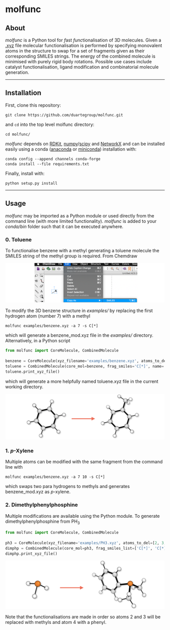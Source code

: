 # molfunc

## About
_molfunc_ is a Python tool for *f*ast *func*tionalisation of 3D molecules. Given a
[.xyz](https://en.wikipedia.org/wiki/XYZ_file_format) file molecular functionalisation is performed
by specifying monovalent atoms in the structure to swap for a set of fragments given as their
corresponding SMILES strings. The energy of the combined molecule is minimised with purely rigid body rotations. 
Possible use cases include catalyst functionalisation, ligand modification and combinatorial molecule generation.

***
## Installation
First, clone this repository:
```
git clone https://github.com/duartegroup/molfunc.git
```
and `cd` into the top level molfunc directory:
```
cd molfunc/
```
_molfunc_ depends on [RDKit](https://www.rdkit.org), [numpy](https://numpy.org)/[scipy](https://www.scipy.org)
and [NetworkX](https://networkx.github.io) and can be installed easily using a conda 
([anaconda](https://www.anaconda.com/distribution/) or [miniconda](https://docs.conda.io/en/latest/miniconda.html)) 
installation with:

```
conda config --append channels conda-forge
conda install --file requirements.txt
```
Finally, install with:
```
python setup.py install
```

***
## Usage
_molfunc_ may be imported as a Python module or used directly from the command line (with more limited
functionality). _molfunc_ is added to your _conda/bin_ folder such that it can be executed anywhere.
 
### 0. Toluene 
To functionalise benzene with a methyl generating a toluene molecule the SMILES string of the methyl group 
is required. From Chemdraw
 
![alt text](molfunc/common/smiles_example.png)

To modify the 3D benzene structure in _examples/_ by replacing the first hydrogen atom (number 7) with a methyl
```
molfunc examples/benzene.xyz -a 7 -s C[*]
```
which will generate a benzene_mod.xyz file in the _examples/_ directory. Alternatively, in a Python script

```python
from molfunc import CoreMolecule, CombinedMolecule

benzene = CoreMolecule(xyz_filename='examples/benzene.xyz', atoms_to_del=[7])
toluene = CombinedMolecule(core_mol=benzene, frag_smiles='C[*]', name='toluene')
toluene.print_xyz_file()
```
which will generate a more helpfully named toluene.xyz file in the current working directory.

![alt text](molfunc/common/benzene_func.png)

### 1. _p_-Xylene
Multiple atoms can be modified with the same fragment from the command line with 
```
molfunc examples/benzene.xyz -a 7 10 -s C[*]
```
which swaps two para hydrogens to methyls and generates benzene_mod.xyz as _p_-xylene.


### 2. Dimethylphenylphosphine

Multiple modifications are available using the Python module. To generate dimethylphenylphosphine
from PH<sub>3</sub> 

```python
from molfunc import CoreMolecule, CombinedMolecule

ph3 = CoreMolecule(xyz_filename='examples/PH3.xyz', atoms_to_del=[2, 3, 4])
dimphp = CombinedMolecule(core_mol=ph3, frag_smiles_list=['C[*]', 'C[*]', '[*]C1=CC=CC=C1'], name='dimphp')
dimphp.print_xyz_file()
```

![alt text](molfunc/common/ph3_func.png)

Note that the functionalisations are made in order so atoms 2 and 3 will be replaced with methyls 
and atom 4 with a phenyl.
